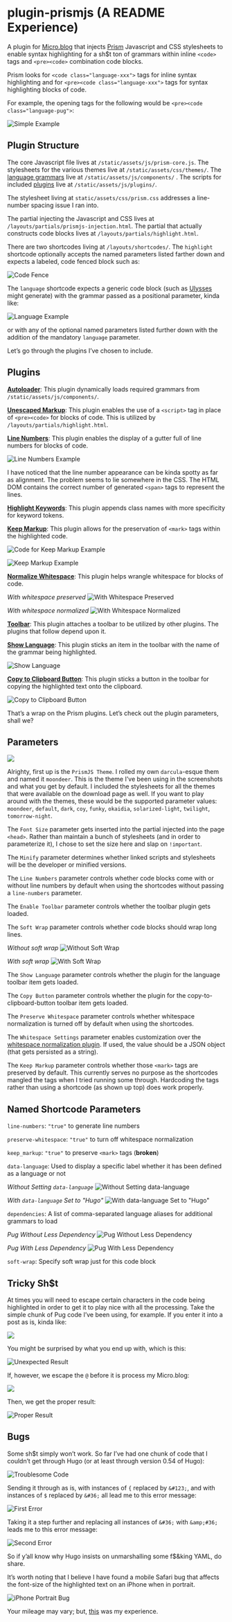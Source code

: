 # plugin-prismjs (A README Experience)

A plugin for [Micro.blog](https://micro.blog "Micro.blog") that injects [Prism](https://prismjs.com/ "Prism") Javascript and CSS stylesheets to enable syntax highlighting for a sh$t ton of grammars within inline `<code>` tags and `<pre><code>` combination code blocks.

Prism looks for `<code class="language-xxx">` tags for inline syntax highlighting and for `<pre><code class="language-xxx">` tags for syntax highlighting blocks of code.

For example, the opening tags for the following would be `<pre><code class="language-pug">`:

![Simple Example](https://raw.githubusercontent.com/moonbuck/plugin-prismjs/main/images/no_line_numbers.jpeg)

## Plugin Structure

The core Javascript file lives at `/static/assets/js/prism-core.js`. The stylesheets for the various themes live at `/static/assets/css/themes/`. The [language grammars](https://prismjs.com/#supported-languages "Supported Languages") live at `/static/assets/js/components/` .  The scripts for included [plugins](https://prismjs.com/#plugins "Plugins") live at `/static/assets/js/plugins/`.

The stylesheet living at `static/assets/css/prism.css` addresses a line-number spacing issue I ran into.

The partial injecting the Javascript and CSS lives at `/layouts/partials/prismjs-injection.html`. The partial that actually constructs code blocks lives at `/layouts/partials/highlight.html`.

There are two shortcodes living at `/layouts/shortcodes/`. The `highlight` shortcode optionally accepts the named parameters listed farther down and expects a labeled, code fenced block such as:

![Code Fence](https://raw.githubusercontent.com/moonbuck/plugin-prismjs/main/images/code_fence.jpeg)

The `language` shortcode expects a generic code block (such as [Ulysses](https://ulysses.app "Ulysses") might generate) with the grammar passed as a positional parameter, kinda like:

 ![Language Example](https://raw.githubusercontent.com/moonbuck/plugin-prismjs/main/images/language_example.jpeg)

or with any of the optional named parameters listed further down with the addition of the mandatory `language` parameter.

Let’s go through the plugins I’ve chosen to include.

## Plugins

**[Autoloader](https://prismjs.com/plugins/autoloader/ "Autoloader")**: This plugin dynamically loads required grammars from `/static/assets/js/components/`.

**[Unescaped Markup](https://prismjs.com/plugins/unescaped-markup/ "Unescaped Markup")**: This plugin enables the use of a `<script>` tag in place of `<pre><code>` for blocks of code. This is utilized by `/layouts/partials/highlight.html`.

**[Line Numbers](https://prismjs.com/plugins/line-numbers/ "Line Numbers")**: This plugin enables the display of a gutter full of line numbers for blocks of code.

![Line Numbers Example](https://raw.githubusercontent.com/moonbuck/plugin-prismjs/main/images/line_numbers_normalized_whitespace.jpeg)

I have noticed that the line number appearance can be kinda spotty as far as alignment. The problem seems to lie somewhere in the CSS. The HTML DOM contains the correct number of generated `<span>` tags to represent the lines.

**[Highlight Keywords](https://prismjs.com/plugins/highlight-keywords/ "Highlight Keywords")**: This plugin appends class names with more specificity for keyword tokens.

**[Keep Markup](https://prismjs.com/plugins/keep-markup/ "Keep Markup")**: This plugin allows for the preservation of `<mark>` tags within the highlighted code.

![Code for Keep Markup Example](https://raw.githubusercontent.com/moonbuck/plugin-prismjs/main/images/code_for_keep_markup.jpeg)

![Keep Markup Example](https://raw.githubusercontent.com/moonbuck/plugin-prismjs/main/images/keep_markup.jpeg)

**[Normalize Whitespace](https://prismjs.com/plugins/normalize-whitespace/ "Normalize Whitespace")**: This plugin helps wrangle whitespace for blocks of code.

*With whitespace preserved*
![With Whitespace Preserved](https://raw.githubusercontent.com/moonbuck/plugin-prismjs/main/images/line_numbers_preserved_whitespace.jpeg)

*With whitespace normalized*
![With Whitespace Normalized](https://raw.githubusercontent.com/moonbuck/plugin-prismjs/main/images/line_numbers_normalized_whitespace.jpeg)

**[Toolbar](https://prismjs.com/plugins/toolbar/ "Toolbar")**: This plugin attaches a toolbar to be utilized by other plugins. The plugins that follow depend upon it.

**[Show Language](https://prismjs.com/plugins/show-language/ "Show Language")**: This plugin sticks an item in the toolbar with the name of the grammar being highlighted.

![Show Language](https://raw.githubusercontent.com/moonbuck/plugin-prismjs/main/images/show_language.jpeg)

**[Copy to Clipboard Button](https://prismjs.com/plugins/copy-to-clipboard/ "Copy to Clipboard Button")**: This plugin sticks a button in the toolbar for copying the highlighted text onto the clipboard.

![Copy to Clipboard Button](https://raw.githubusercontent.com/moonbuck/plugin-prismjs/main/images/copy_to_clipboard_button.jpeg)

That’s a wrap on the Prism plugins. Let’s check out the plugin parameters, shall we?

## Parameters

![](https://raw.githubusercontent.com/moonbuck/plugin-prismjs/main/images/plugin_parameters.jpeg)

Alrighty, first up is the `PrismJS Theme`. I rolled my own `darcula`-esque them and named it `moondeer`. This is the theme I’ve been using in the screenshots and what you get by default. I included the stylesheets for all the themes that were available on the download page as well. If you want to play around with the themes, these would be the supported parameter values: `moondeer`, `default`, `dark`, `coy`, `funky`, `okaidia`, `solarized-light`, `twilight`, `tomorrow-night`.

The `Font Size` parameter gets inserted into the partial injected into the page `<head>`. Rather than maintain a bunch of stylesheets (and in order to parameterize it), I chose to set the size here and slap on `!important`.

The `Minify` parameter determines whether linked scripts and stylesheets will be the developer or minified versions.

The `Line Numbers` parameter controls whether code blocks come with or without line numbers by default when using the shortcodes without passing a `line-numbers` parameter.

The `Enable Toolbar` parameter controls whether the toolbar plugin gets loaded.

The `Soft Wrap` parameter controls whether code blocks should wrap long lines.

*Without soft wrap*
![Without Soft Wrap](https://raw.githubusercontent.com/moonbuck/plugin-prismjs/main/images/no_wrap.jpeg)

*With soft wrap*
![With Soft Wrap](https://raw.githubusercontent.com/moonbuck/plugin-prismjs/main/images/soft_wrap.jpeg)

The `Show Language` parameter controls whether the plugin for the language toolbar item gets loaded.

The `Copy Button` parameter controls whether the plugin for the copy-to-clipboard-button toolbar item gets loaded.

The `Preserve Whitespace` parameter controls whether whitespace normalization is turned off by default when using the shortcodes.

The `Whitespace Settings` parameter enables customization over the [whitespace normalization plugin](https://prismjs.com/plugins/normalize-whitespace/ "Normalize Whitespace"). If used, the value should be a JSON object (that gets persisted as a string).

The `Keep Markup` parameter controls whether those `<mark>` tags are preserved by default. This currently serves no purpose as the shortcodes mangled the tags when I tried running some through. Hardcoding the tags rather than using a shortcode (as shown up top) does work properly.

## Named Shortcode Parameters

`line-numbers`: `"true"` to generate line numbers

`preserve-whitespace`: `"true"` to turn off whitespace normalization

`keep_markup`: `"true"` to preserve `<mark>` tags (**broken**)

`data-language`:  Used to display a specific label whether it has been defined as a language or not

*Without Setting `data-language`*
![Without Setting `data-language`](https://raw.githubusercontent.com/moonbuck/plugin-prismjs/main/images/without_data_language.jpeg)

*With `data-language` Set to "Hugo"*
![With `data-language` Set to "Hugo"](https://raw.githubusercontent.com/moonbuck/plugin-prismjs/main/images/with_data_language.jpeg)

`dependencies`: A list of comma-separated language aliases for additional grammars to load

*Pug Without Less Dependency*
![Pug Without Less Dependency](https://raw.githubusercontent.com/moonbuck/plugin-prismjs/main/images/without_dependency.jpeg)

*Pug With Less Dependency*
![Pug With Less Dependency](https://raw.githubusercontent.com/moonbuck/plugin-prismjs/main/images/with_dependency.jpeg)

`soft-wrap`: Specify soft wrap just for this code block

## Tricky Sh$t

At times you will need to escape certain characters in the code being highlighted in order to get it to play nice with all the processing. Take the simple chunk of Pug code I’ve been using, for example. If you enter it into a post as is, kinda like:

![](https://raw.githubusercontent.com/moonbuck/plugin-prismjs/main/images/at_unescaped.jpeg)

You might be surprised by what you end up with, which is this:

![Unexpected Result](https://raw.githubusercontent.com/moonbuck/plugin-prismjs/main/images/unescaped_at.jpeg)

If, however, we escape the `@` before it is process my Micro.blog:

![](https://raw.githubusercontent.com/moonbuck/plugin-prismjs/main/images/at_escaped.jpeg)

Then, we get the proper result:

![Proper Result](https://raw.githubusercontent.com/moonbuck/plugin-prismjs/main/images/with_dependency.jpeg)

## Bugs

Some sh$t simply won’t work. So far I’ve had one chunk of code that I couldn’t get through Hugo (or at least through version 0.54 of Hugo):

![Troublesome Code](https://raw.githubusercontent.com/moonbuck/plugin-prismjs/main/images/troublesome_code.jpeg)

Sending it through as is, with instances of `{` replaced by `&#123;`, and with instances of `$` replaced by `&#36;` all lead me to this error message:

![First Error](https://raw.githubusercontent.com/moonbuck/plugin-prismjs/main/images/error_one.jpeg)

Taking it a step further and replacing all instances of `&#36;` with `&amp;#36;` leads me to this error message:

![Second Error](https://raw.githubusercontent.com/moonbuck/plugin-prismjs/main/images/error_two.jpeg)

So if y’all know why Hugo insists on unmarshalling some f$&king YAML, do share.


It’s worth noting that I believe I have found a mobile Safari bug that affects the font-size of the highlighted text on an iPhone when in portrait. 

![iPhone Portrait Bug](https://raw.githubusercontent.com/moonbuck/plugin-prismjs/main/images/iphone_portrait.jpeg)

Your mileage may vary; but, [this](https://moondeer.blog/2021/10/30/okay-fk-it.html "iPhone Portrait Bug") was my experience.
